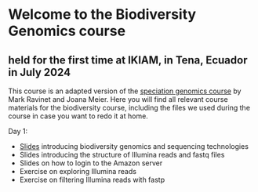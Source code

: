 # Welcome to the Biodiversity Genomics course
## held for the first time at IKIAM, in Tena, Ecuador in July 2024
This course is an adapted version of the [speciation genomics course](https://speciationgenomics.github.io/) by Mark Ravinet and Joana Meier. Here you will find all relevant course materials for the biodiversity course, including the files we used during the course in case you want to redo it at home.

Day 1:
- [Slides](https://github.com/rapidspeciation/biodiversity_genomics_course/blob/main/slide_presentations/01_BiodiversityGenomics_introduction_JIM.pdf) introducing biodiversity genomics and sequencing technologies
- Slides introducing the structure of Illumina reads and fastq files
- Slides on how to login to the Amazon server
- Exercise on exploring Illumina reads
- Exercise on filtering Illumina reads with fastp
